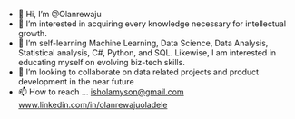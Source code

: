 - 👋 Hi, I’m @Olanrewaju
- 👀 I’m interested in acquiring every knowledge necessary for intellectual growth.
- 🌱 I’m self-learning Machine Learning, Data Science, Data Analysis, Statistical analysis, C#, Python, and SQL. Likewise, I am interested in educating myself on evolving biz-tech skills.
- 💞️ I’m looking to collaborate on data related projects and product development in the near future
- 📫 How to reach ... isholamyson@gmail.com www.linkedin.com/in/olanrewajuoladele

<!---
Ray-jace/Ray-jace is a ✨ special ✨ repository because its `README.md` (this file) appears on your GitHub profile.
You can click the Preview link to take a look at your changes.
--->
